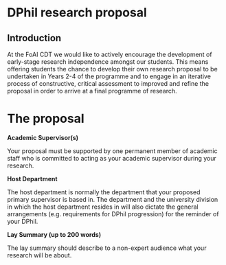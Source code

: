 # DPhil research proposal

## Introduction

At the FoAI CDT we would like to actively encourage the development of early-stage research independence amongst our students. This means offering students the chance to develop their own research proposal to be undertaken in Years 2-4 of the programme and to engage in an iterative process of constructive, critical assessment to improved and refine the proposal in order to arrive at a final programme of research.

# The proposal

**Academic Supervisor(s)**

Your proposal must be supported by one permanent member of academic staff who is committed to acting as your academic supervisor during your research. 

**Host Department**

The host department is normally the department that your proposed primary supervisor is based in. The department and the university division in which the host department resides in will also dictate the general arrangements (e.g. requirements for DPhil progression) for the reminder of your DPhil.

**Lay Summary (up to 200 words)**

The lay summary should describe to a non-expert audience what your research will be about. 
